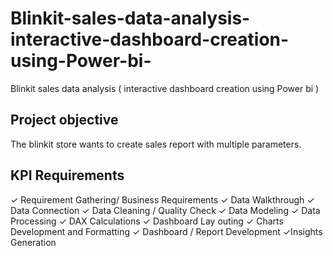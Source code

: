 # Blinkit-sales-data-analysis-interactive-dashboard-creation-using-Power-bi-
Blinkit  sales data analysis ( interactive dashboard creation using Power bi )

## Project objective
The blinkit store wants to create sales report with multiple parameters.

##  KPI Requirements
✓ Requirement Gathering/ Business Requirements
✓ Data Walkthrough
✓ Data Connection
✓ Data Cleaning / Quality Check
✓ Data Modeling
✓ Data Processing
✓ DAX Calculations
✓ Dashboard Lay outing
✓ Charts Development and Formatting ✓ Dashboard / Report Development ✓Insights Generation

